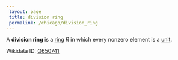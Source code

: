 ```yaml
---
 layout: page
 title: division ring
 permalink: /chicago/division_ring
---
```

A **division ring** is a [ring](https://mathgloss.github.io/MathGloss/ring) $R$ in which every nonzero element is a [unit](https://mathgloss.github.io/MathGloss/unit_of_a_ring).

Wikidata ID: [Q650741](https://www.wikidata.org/wiki/Q650741)